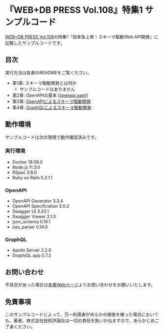 # 『WEB+DB PRESS Vol.108』特集1 サンプルコード

[WEB+DB PRESS Vol.108](#)の特集1「効率急上昇！スキーマ駆動Web API開発」に記載したサンプルコードです。

## 目次

実行方法は各章のREADMEをご覧ください。

- 第1章: スキーマ駆動開発とは何か
  - サンプルコードはありません
- 第2章: OpenAPIの基本 ([openapi.yaml](https://github.com/wdpress/WDP108_schema_driven_development/blob/master/openapi.yaml))
- 第3章: [OpenAPIによるスキーマ駆動開発](https://github.com/wdpress/WDP108_schema_driven_development/tree/master/ch3)
- 第4章: [GraphQLによるスキーマ駆動開発](https://github.com/wdpress/WDP108_schema_driven_development/tree/master/ch4)

## 動作環境

サンプルコードは次の環境で動作確認済みです。

### 実行環境

- Docker 18.09.0
- Node.js 11.3.0
- RSpec 3.8.0
- Ruby on Rails 5.2.1.1

### OpenAPI

- OpenAPI Generator 3.3.4
- OpenAPI Specification 3.0.2
- Swagger UI 3.20.1
- Swagger Viewer 2.1.0
- json_schema 0.19.1
- oas_parser 0.14.0

### GraphQL

- Apollo Server 2.2.6
- GraphiQL.app 0.7.2

## お問い合わせ

不具合があった場合は[本書Webページ](#)よりお問い合わせをお願いいたします。

## 免責事項

このサンプルコードによって、万一利用者が何らかの損害を被った場合においても、著者、株式会社技術評論社は一切の責任を負いかねますので、あらかじめご了承ください。
